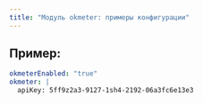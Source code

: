 ```yaml
---
title: "Модуль okmeter: примеры конфигурации"
---
```


## Пример:

```yaml
okmeterEnabled: "true"
okmeter: |
  apiKey: 5ff9z2a3-9127-1sh4-2192-06a3fc6e13e3
```
